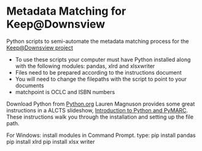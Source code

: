 # Metadata Matching for Keep@Downsview

Python scripts to semi-automate the metadata matching process for the [Keep@Downsview project](https://downsviewkeep.org)

* To use these scripts your computer must have Python installed along with the following modules: pandas, xlrd and xlsxwriter
* Files need to be prepared according to the instructions document
* You will need to change the filepaths with the script to point to your documents
* matchpoint is OCLC and ISBN numbers

Download Python from [Python.org](https://www.python.org/downloads/)
Lauren Magnuson provides some great instructions in a ALCTS slideshow, [Introduction to Python and
PyMARC](http://downloads.alcts.ala.org/ce/20171018_Intro_to_Python_PyMARC_Session1_Slides.pdf). These instructions walk you through the installation and setting up the file path.

For Windows: install modules in Command Prompt.
type:
pip install pandas
pip install xlrd
pip install xlsx writer

